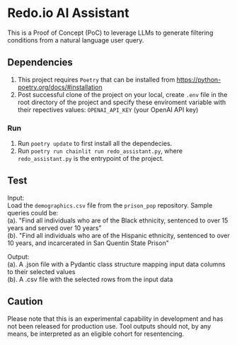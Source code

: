 # Redo.io AI Assistant

This is a Proof of Concept (PoC) to leverage LLMs to generate filtering conditions from a natural language user query.

## Dependencies
1. This project requires `Poetry` that can be installed from https://python-poetry.org/docs/#installation
2. Post successful clone of the project on your local, create `.env` file in the root directory of the project and specify these enviroment variable with their repectives values: `OPENAI_API_KEY` (your OpenAI API key)

### Run
1. Run `poetry update` to first install all the dependecies.<br>
2. Run `poetry run chainlit run redo_assistant.py`, where `redo_assistant.py` is the entrypoint of the project.<br>

## Test 
Input:<br>
Load the `demographics.csv` file from the `prison_pop` repository. Sample queries could be:<br>
(a). "Find all individuals who are of the Black ethnicity, sentenced to over 15 years and served over 10 years"<br>
(b). "Find all individuals who are of the Hispanic ethnicity, sentenced to over 10 years, and incarcerated in San Quentin State Prison"<br>

Output:<br>
(a). A .json file with a Pydantic class structure mapping input data columns to their selected values<br>
(b). A .csv file with the selected rows from the input data<br>

## Caution 
Please note that this is an experimental capability in development and has not been released for production use. Tool outputs should not, by any means, be interpreted as an eligible cohort for resentencing.
